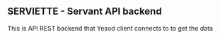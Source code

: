 ## SERVIETTE - Servant API backend
This is API REST backend that Yesod client connects to to get the data
